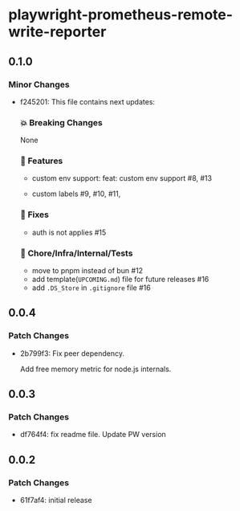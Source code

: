 # playwright-prometheus-remote-write-reporter

## 0.1.0

### Minor Changes

- f245201: This file contains next updates:

  ### 💥 Breaking Changes

  None

  ### 🚀 Features

  - custom env support: feat: custom env support #8, #13

  - custom labels #9, #10, #11,

  ### 🐛 Fixes

  - auth is not applies #15

  ### 🏡 Chore/Infra/Internal/Tests

  - move to pnpm instead of bun #12
  - add template(`UPCOMING.md`) file for future releases #16
  - add `.DS_Store` in `.gitignore` file #16

## 0.0.4

### Patch Changes

- 2b799f3: Fix peer dependency.

  Add free memory metric for node.js internals.

## 0.0.3

### Patch Changes

- df764f4: fix readme file. Update PW version

## 0.0.2

### Patch Changes

- 61f7af4: initial release
